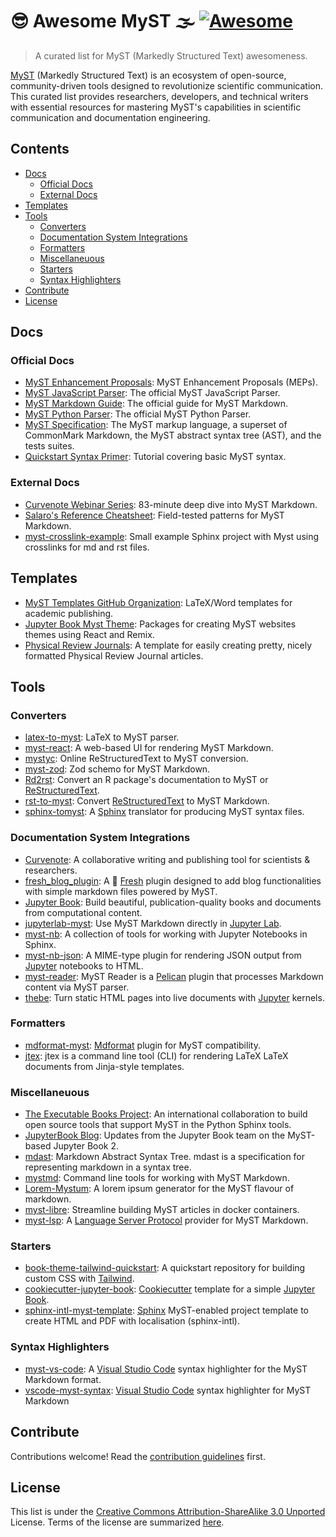 # 😎 Awesome MyST 🌫️ [![Awesome](https://awesome.re/badge.svg)](https://awesome.re)

> A curated list for MyST (Markedly Structured Text) awesomeness.

[MyST](https://mystmd.org) (Markedly Structured Text) is an ecosystem of
open-source, community-driven tools designed to revolutionize scientific
communication. This curated list provides researchers, developers, and
technical writers with essential resources for mastering MyST's capabilities
in scientific communication and documentation engineering.

## Contents

- [Docs](#docs)
  - [Official Docs](#official-docs)
  - [External Docs](#external-docs)
- [Templates](#templates)
- [Tools](#tools)
  - [Converters](#converters)
  - [Documentation System Integrations](#documentation-system-integrations)
  - [Formatters](#formatters)
  - [Miscellaneuous](#miscellaneuous)
  - [Starters](#starters)
  - [Syntax Highlighters](#syntax-highlighters)
- [Contribute](#contribute)
- [License](#license)

## Docs

### Official Docs

- [MyST Enhancement Proposals](https://github.com/jupyter-book/myst-enhancement-proposals): MyST Enhancement Proposals (MEPs).
- [MyST JavaScript Parser](https://github.com/jupyter-book/mystmd): The official MyST JavaScript Parser.
- [MyST Markdown Guide](https://mystmd.org/guide): The official guide for MyST Markdown.
- [MyST Python Parser](https://github.com/executablebooks/MyST-Parser): The official MyST Python Parser.
- [MyST Specification](https://mystmd.org/spec): The MyST markup language, a superset of CommonMark Markdown, the MyST abstract syntax tree (AST), and the tests suites.
- [Quickstart Syntax Primer](https://mystmd.org/guide/quickstart-myst-markdown): Tutorial covering basic MyST syntax.

### External Docs

- [Curvenote Webinar Series](https://www.youtube.com/watch?v=1lQVw8719Nk): 83-minute deep dive into MyST Markdown.
- [Salaro's Reference Cheatsheet](https://jdsalaro.com/cheatsheet/sphinx-myst-markdown/): Field-tested patterns for MyST Markdown.
- [myst-crosslink-example](https://github.com/waszil/myst-crosslink-example):
  Small example Sphinx project with Myst using crosslinks for md and rst
  files.

## Templates

- [MyST Templates GitHub Organization](https://github.com/myst-templates/templates): LaTeX/Word templates for academic publishing.
- [Jupyter Book Myst Theme](https://github.com/jupyter-book/myst-theme): Packages for creating MyST websites themes using React and Remix.
- [Physical Review Journals](https://github.com/myst-templates/physical_review_journals): A template for easily creating pretty, nicely formatted Physical Review Journal articles.

## Tools

### Converters

- [latex-to-myst](https://github.com/TK-21st/latex-to-myst): LaTeX to MyST parser.
- [myst-react](https://github.com/executablebooks/myst-react): A web-based UI for rendering MyST Markdown.
- [mystyc](https://github.com/astrojuanlu/mystyc): Online ReStructuredText to MyST conversion.
- [myst-zod](https://github.com/awesome-myst/myst-zod): Zod schemo for MyST Markdown.
- [Rd2rst](https://github.com/gagolews/Rd2rst): Convert an R package's documentation to MyST or [ReStructuredText].
- [rst-to-myst](https://github.com/executablebooks/rst-to-myst): Convert [ReStructuredText] to MyST Markdown.
- [sphinx-tomyst](https://github.com/executablebooks/sphinx-tomyst): A [Sphinx] translator for producing MyST syntax files.

### Documentation System Integrations

- [Curvenote](https://curvenote.com/for/writing): A collaborative writing and publishing tool for scientists & researchers.
- [fresh_blog_plugin](https://github.com/nrako/fresh_blog_plugin): A 🍋 [Fresh] plugin designed to add blog functionalities with simple markdown files powered by MyST.
- [Jupyter Book](https://jupyterbook.org/): Build beautiful, publication-quality books and documents from computational content.
- [jupyterlab-myst](https://github.com/jupyter-book/jupyterlab-myst): Use MyST Markdown directly in [Jupyter Lab].
- [myst-nb](https://github.com/executablebooks/myst-nb): A collection of tools for working with Jupyter Notebooks in Sphinx.
- [myst-nb-json](https://github.com/aeisenbarth/myst-nb-json): A MIME-type plugin for rendering JSON output from [Jupyter] notebooks to HTML.
- [myst-reader](https://github.com/ashwinvis/myst-reader): MyST Reader is a [Pelican] plugin that processes Markdown content via MyST parser.
- [thebe](https://github.com/jupyter-book/thebe): Turn static HTML pages into live documents with [Jupyter] kernels.

### Formatters

- [mdformat-myst](https://github.com/executablebooks/mdformat-myst): [Mdformat] plugin for MyST compatibility.
- [jtex](https://mystmd.org/jtex): jtex is a command line tool (CLI) for rendering LaTeX LaTeX documents from Jinja-style templates.

### Miscellaneuous

- [The Executable Books Project](https://executablebooks.org/): An international collaboration to build open source tools that support MyST in the Python Sphinx tools.
- [JupyterBook Blog](https://blog.jupyterbook.org/): Updates from the Jupyter Book team on the MyST-based Jupyter Book 2.
- [mdast](https://github.com/syntax-tree/mdast): Markdown Abstract Syntax Tree. mdast is a specification for representing markdown in a syntax tree.
- [mystmd](https://github.com/jupyter-book/mystmd): Command line tools for working with MyST Markdown.
- [Lorem-Mystum](https://github.com/MaciejWas/Lorem-Mystum): A lorem ipsum generator for the MyST flavour of markdown.
- [myst-libre](https://github.com/neurolibre/myst-libre): Streamline building MyST articles in docker containers.
- [myst-lsp](https://github.com/chrisjsewell/myst-lsp): A [Language Server Protocol] provider for MyST Markdown.

### Starters

- [book-theme-tailwind-quickstart](https://github.com/jupyter-book/book-theme-tailwind-quickstart): A quickstart repository for building custom CSS with [Tailwind].
- [cookiecutter-jupyter-book](https://github.com/giswqs/cookiecutter-jupyter-book): [Cookiecutter] template for a simple [Jupyter Book].
- [sphinx-intl-myst-template](https://github.com/user2084/sphinx-intl-myst-template): [Sphinx] MyST-enabled project template to create HTML and PDF with localisation (sphinx-intl).

### Syntax Highlighters

- [myst-vs-code](https://github.com/executablebooks/myst-vs-code): A [Visual Studio Code] syntax highlighter for the MyST Markdown format.
- [vscode-myst-syntax](https://github.com/chrisjsewell/vscode-myst-syntax): [Visual Studio Code] syntax highlighter for MyST Markdown

## Contribute

Contributions welcome! Read the [contribution guidelines](contributing.md) first.

## License

This list is under the [Creative Commons Attribution-ShareAlike 3.0 Unported](https://github.com/awesome-selfhosted/awesome-selfhosted/blob/master/LICENSE) License.
Terms of the license are summarized [here](https://creativecommons.org/licenses/by-sa/3.0/).

[Cookiecutter]: https://github.com/cookiecutter/cookiecutter
[Mdformat]: https://github.com/hukkin/mdformat
[Fresh]: https://fresh.deno.dev/
[Jupyter Lab]: https://github.com/jupyterlab/jupyterlab
[Jupyter Book]: https://github.com/jupyter-book/jupyter-book
[Jupyter]: https://github.com/jupyter
[Language Server Protocol]: https://en.wikipedia.org/wiki/Language_Server_Protocol
[Pelican]: https://github.com/getpelican/pelican
[ReStructuredText]: https://docutils.sourceforge.io/rst.html
[Sphinx]: https://github.com/sphinx-doc/sphinx
[Tailwind]: https://tailwindcss.com/
[Visual Studio Code]: https://github.com/microsoft/vscode
